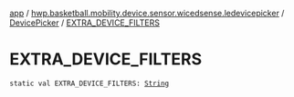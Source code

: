 [app](../../index.md) / [hwp.basketball.mobility.device.sensor.wicedsense.ledevicepicker](../index.md) / [DevicePicker](index.md) / [EXTRA_DEVICE_FILTERS](.)

# EXTRA_DEVICE_FILTERS

`static val EXTRA_DEVICE_FILTERS: `[`String`](https://kotlinlang.org/api/latest/jvm/stdlib/kotlin/-string/index.html)